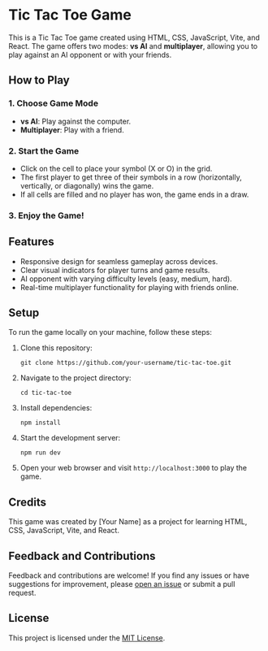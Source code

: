 # Tic Tac Toe Game

This is a Tic Tac Toe game created using HTML, CSS, JavaScript, Vite, and React. The game offers two modes: **vs AI** and **multiplayer**, allowing you to play against an AI opponent or with your friends.

## How to Play

### 1. Choose Game Mode

- **vs AI**: Play against the computer.
- **Multiplayer**: Play with a friend.

### 2. Start the Game

- Click on the cell to place your symbol (X or O) in the grid.
- The first player to get three of their symbols in a row (horizontally, vertically, or diagonally) wins the game.
- If all cells are filled and no player has won, the game ends in a draw.

### 3. Enjoy the Game!

## Features

- Responsive design for seamless gameplay across devices.
- Clear visual indicators for player turns and game results.
- AI opponent with varying difficulty levels (easy, medium, hard).
- Real-time multiplayer functionality for playing with friends online.

## Setup

To run the game locally on your machine, follow these steps:

1. Clone this repository:

   ```
   git clone https://github.com/your-username/tic-tac-toe.git
   ```

2. Navigate to the project directory:

   ```
   cd tic-tac-toe
   ```

3. Install dependencies:

   ```
   npm install
   ```

4. Start the development server:

   ```
   npm run dev
   ```

5. Open your web browser and visit `http://localhost:3000` to play the game.

## Credits

This game was created by [Your Name] as a project for learning HTML, CSS, JavaScript, Vite, and React.

## Feedback and Contributions

Feedback and contributions are welcome! If you find any issues or have suggestions for improvement, please [open an issue](https://github.com/your-username/tic-tac-toe/issues) or submit a pull request.

## License

This project is licensed under the [MIT License](LICENSE).

